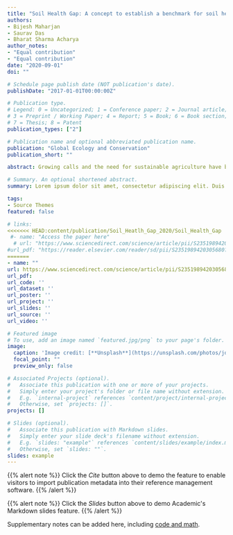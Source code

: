 ```yaml
---
title: "Soil Health Gap: A concept to establish a benchmark for soil health management"
authors:
- Bijesh Maharjan
- Saurav Das
- Bharat Sharma Acharya
author_notes:
- "Equal contribution"
- "Equal contribution"
date: "2020-09-01"
doi: ""

# Schedule page publish date (NOT publication's date).
publishDate: "2017-01-01T00:00:00Z"

# Publication type.
# Legend: 0 = Uncategorized; 1 = Conference paper; 2 = Journal article;
# 3 = Preprint / Working Paper; 4 = Report; 5 = Book; 6 = Book section;
# 7 = Thesis; 8 = Patent
publication_types: ["2"]

# Publication name and optional abbreviated publication name.
publication: "Global Ecology and Conservation"
publication_short: ""

abstract: Growing calls and the need for sustainable agriculture have brought deserved attention to soil and to efforts towards improving or maintaining soil health. Numerous research and field experiments report soil health in terms of physicochemical and biological indicators, and identify different management practices that can improve it. However, the question remains how much of cultivated land has degraded since the dawn of agriculture? What is the maximum or realistically attainable soil health goal? Determination of a benchmark that defines the true magnitude of degradation and simultaneously sets potential soil health goals will optimize efforts in improving soil health using different practices. In this paper, we discuss a new term “Soil Health Gap” that is defined as the difference between soil health in an undisturbed native soil and current soil health in a cropland in a given agroecosystem. Soil Health Gap can be determined based on a general or specific soil property such as soil carbon. Soil organic carbon were measured at native grassland, no-till, conventionally tilled, and subsoil exposed farmlands. Soil Health Gap based on soil organic carbon was in order of no-till < conventional till < subsoil exposed farmland and subsequently, maximum attainable soil health goal with introduction of conservation practices would vary by an existing management practice or condition. Soil Health Gap establishes a benchmark for soil health management decisions and goals and can be scaled up from site-specific to regional to global scale.

# Summary. An optional shortened abstract.
summary: Lorem ipsum dolor sit amet, consectetur adipiscing elit. Duis posuere tellus ac convallis placerat. Proin tincidunt magna sed ex sollicitudin condimentum.

tags:
- Source Themes
featured: false

# links:
<<<<<<< HEAD:content/publication/Soil_Heatlh_Gap_2020/Soil_Health_Gap
 #- name: "Access the paper here"
  # url: "https://www.sciencedirect.com/science/article/pii/S2351989420305680"
#url_pdf: "https://reader.elsevier.com/reader/sd/pii/S2351989420305680?token=00631631E343E5F96097A8B64ED4D835832D027B90F2A72A1C9549732327FB7BB9F1DCED3632E082385D661698402EBB"
=======
- name: ""
url: https://www.sciencedirect.com/science/article/pii/S2351989420305680
url_pdf: 
url_code: ''
url_dataset: ''
url_poster: ''
url_project: ''
url_slides: ''
url_source: ''
url_video: ''

# Featured image
# To use, add an image named `featured.jpg/png` to your page's folder.
image:
  caption: 'Image credit: [**Unsplash**](https://unsplash.com/photos/jdD8gXaTZsc)'
  focal_point: ""
  preview_only: false

# Associated Projects (optional).
#   Associate this publication with one or more of your projects.
#   Simply enter your project's folder or file name without extension.
#   E.g. `internal-project` references `content/project/internal-project/index.md`.
#   Otherwise, set `projects: []`.
projects: []

# Slides (optional).
#   Associate this publication with Markdown slides.
#   Simply enter your slide deck's filename without extension.
#   E.g. `slides: "example"` references `content/slides/example/index.md`.
#   Otherwise, set `slides: ""`.
slides: example
---
```


{{% alert note %}}
Click the *Cite* button above to demo the feature to enable visitors to import publication metadata into their reference management software.
{{% /alert %}}

{{% alert note %}}
Click the *Slides* button above to demo Academic's Markdown slides feature.
{{% /alert %}}

Supplementary notes can be added here, including [code and math](https://sourcethemes.com/academic/docs/writing-markdown-latex/).

